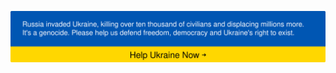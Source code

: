 [![SWUbanner](https://raw.githubusercontent.com/vshymanskyy/StandWithUkraine/main/banner2-direct.svg)](https://github.com/vshymanskyy/StandWithUkraine/blob/main/docs/README.md)

<!--<h4 align="center">

[Website](https://ryse.mp) ▪ [Twitter](https://ryse.mp/twitter) ▪ [Discord Server](https://discord.gg/KpT4ApCQ9p)
	
</h4>-->
